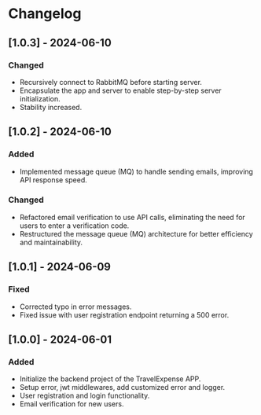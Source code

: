# Changelog

## [1.0.3] - 2024-06-10
### Changed
- Recursively connect to RabbitMQ before starting server.
- Encapsulate the app and server to enable step-by-step server initialization.
- Stability increased.

## [1.0.2] - 2024-06-10
### Added
- Implemented message queue (MQ) to handle sending emails, improving API response speed.

### Changed
- Refactored email verification to use API calls, eliminating the need for users to enter a verification code.
- Restructured the message queue (MQ) architecture for better efficiency and maintainability.

## [1.0.1] - 2024-06-09
### Fixed
- Corrected typo in error messages.
- Fixed issue with user registration endpoint returning a 500 error.

## [1.0.0] - 2024-06-01
### Added
- Initialize the backend project of the TravelExpense APP.
- Setup error, jwt middlewares, add customized error and logger.
- User registration and login functionality.
- Email verification for new users.
